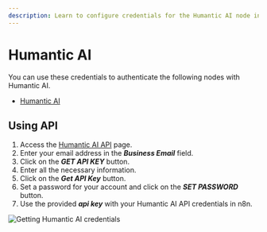 ```yaml
---
description: Learn to configure credentials for the Humantic AI node in n8n
---
```


# Humantic AI

You can use these credentials to authenticate the following nodes with Humantic AI.
- [Humantic AI](../../nodes-library/nodes/HumanticAi/README.md)

## Using API

1. Access the [Humantic AI API](https://api.humantic.ai/) page.
2. Enter your email address in the ***Business Email*** field.
3. Click on the ***GET API KEY*** button.
4. Enter all the necessary information.
5. Click on the ***Get API Key*** button.
6. Set a password for your account and click on the ***SET PASSWORD*** button.
7. Use the provided ***api key*** with your Humantic AI API credentials in n8n.

![Getting Humantic AI credentials](./using-api-key.gif)
